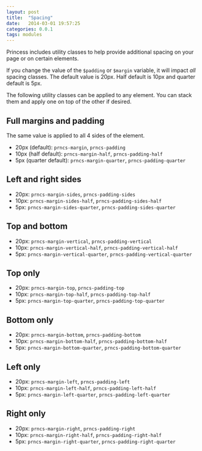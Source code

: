 ```yaml
---
layout: post
title:  "Spacing"
date:   2014-03-01 19:57:25
categories: 0.0.1
tags: modules
---
```


Princess includes utility classes to help provide additional spacing on your page or on certain elements. 

If you change the value of the `$padding` or `$margin` variable, it will impact *all* spacing classes. The default value is 20px. Half default is 10px and quarter default is 5px.

The following utility classes can be applied to any element. You can stack them and apply one on top of the other if desired.

## Full margins and padding

The same value is applied to all 4 sides of the element.

* 20px (default): `prncs-margin`, `prncs-padding`
* 10px (half default): `prncs-margin-half`, `prncs-padding-half`
* 5px (quarter default): `prncs-margin-quarter`, `prncs-padding-quarter`

## Left and right sides

* 20px: `prncs-margin-sides`, `prncs-padding-sides`
* 10px: `prncs-margin-sides-half`, `prncs-padding-sides-half`
* 5px: `prncs-margin-sides-quarter`, `prncs-padding-sides-quarter`

## Top and bottom

* 20px: `prncs-margin-vertical`, `prncs-padding-vertical`
* 10px: `prncs-margin-vertical-half`, `prncs-padding-vertical-half`
* 5px: `prncs-margin-vertical-quarter`, `prncs-padding-vertical-quarter`

## Top only

* 20px: `prncs-margin-top`, `prncs-padding-top`
* 10px: `prncs-margin-top-half`, `prncs-padding-top-half`
* 5px: `prncs-margin-top-quarter`, `prncs-padding-top-quarter`

## Bottom only

* 20px: `prncs-margin-bottom`, `prncs-padding-bottom`
* 10px: `prncs-margin-bottom-half`, `prncs-padding-bottom-half`
* 5px: `prncs-margin-bottom-quarter`, `prncs-padding-bottom-quarter`

## Left only

* 20px: `prncs-margin-left`, `prncs-padding-left`
* 10px: `prncs-margin-left-half`, `prncs-padding-left-half`
* 5px: `prncs-margin-left-quarter`, `prncs-padding-left-quarter`

## Right only

* 20px: `prncs-margin-right`, `prncs-padding-right`
* 10px: `prncs-margin-right-half`, `prncs-padding-right-half`
* 5px: `prncs-margin-right-quarter`, `prncs-padding-right-quarter`